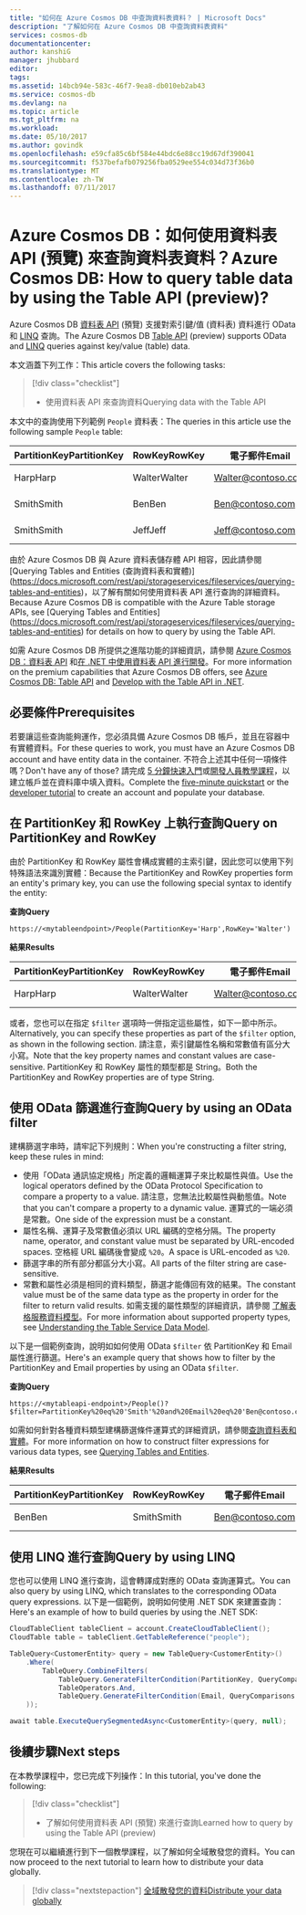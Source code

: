 ```yaml
---
title: "如何在 Azure Cosmos DB 中查詢資料表資料？ | Microsoft Docs"
description: "了解如何在 Azure Cosmos DB 中查詢資料表資料"
services: cosmos-db
documentationcenter: 
author: kanshiG
manager: jhubbard
editor: 
tags: 
ms.assetid: 14bcb94e-583c-46f7-9ea8-db010eb2ab43
ms.service: cosmos-db
ms.devlang: na
ms.topic: article
ms.tgt_pltfrm: na
ms.workload: 
ms.date: 05/10/2017
ms.author: govindk
ms.openlocfilehash: e59cfa85c6bf584e44bdc6e88cc19d67df390041
ms.sourcegitcommit: f537befafb079256fba0529ee554c034d73f36b0
ms.translationtype: MT
ms.contentlocale: zh-TW
ms.lasthandoff: 07/11/2017
---
```

# <a name="azure-cosmos-db-how-to-query-table-data-by-using-the-table-api-preview"></a><span data-ttu-id="72fa8-104">Azure Cosmos DB：如何使用資料表 API (預覽) 來查詢資料表資料？</span><span class="sxs-lookup"><span data-stu-id="72fa8-104">Azure Cosmos DB: How to query table data by using the Table API (preview)?</span></span>

<span data-ttu-id="72fa8-105">Azure Cosmos DB [資料表 API](table-introduction.md) (預覽) 支援對索引鍵/值 (資料表) 資料進行 OData 和 [LINQ](https://docs.microsoft.com/rest/api/storageservices/fileservices/writing-linq-queries-against-the-table-service) 查詢。</span><span class="sxs-lookup"><span data-stu-id="72fa8-105">The Azure Cosmos DB [Table API](table-introduction.md) (preview) supports OData and [LINQ](https://docs.microsoft.com/rest/api/storageservices/fileservices/writing-linq-queries-against-the-table-service) queries against key/value (table) data.</span></span>  

<span data-ttu-id="72fa8-106">本文涵蓋下列工作：</span><span class="sxs-lookup"><span data-stu-id="72fa8-106">This article covers the following tasks:</span></span> 

> [!div class="checklist"]
> * <span data-ttu-id="72fa8-107">使用資料表 API 來查詢資料</span><span class="sxs-lookup"><span data-stu-id="72fa8-107">Querying data with the Table API</span></span>

<span data-ttu-id="72fa8-108">本文中的查詢使用下列範例 `People` 資料表：</span><span class="sxs-lookup"><span data-stu-id="72fa8-108">The queries in this article use the following sample `People` table:</span></span>

| <span data-ttu-id="72fa8-109">PartitionKey</span><span class="sxs-lookup"><span data-stu-id="72fa8-109">PartitionKey</span></span> | <span data-ttu-id="72fa8-110">RowKey</span><span class="sxs-lookup"><span data-stu-id="72fa8-110">RowKey</span></span> | <span data-ttu-id="72fa8-111">電子郵件</span><span class="sxs-lookup"><span data-stu-id="72fa8-111">Email</span></span> | <span data-ttu-id="72fa8-112">PhoneNumber</span><span class="sxs-lookup"><span data-stu-id="72fa8-112">PhoneNumber</span></span> |
| --- | --- | --- | --- |
| <span data-ttu-id="72fa8-113">Harp</span><span class="sxs-lookup"><span data-stu-id="72fa8-113">Harp</span></span> | <span data-ttu-id="72fa8-114">Walter</span><span class="sxs-lookup"><span data-stu-id="72fa8-114">Walter</span></span> | Walter@contoso.com| <span data-ttu-id="72fa8-115">425-555-0101</span><span class="sxs-lookup"><span data-stu-id="72fa8-115">425-555-0101</span></span> |
| <span data-ttu-id="72fa8-116">Smith</span><span class="sxs-lookup"><span data-stu-id="72fa8-116">Smith</span></span> | <span data-ttu-id="72fa8-117">Ben</span><span class="sxs-lookup"><span data-stu-id="72fa8-117">Ben</span></span> | Ben@contoso.com| <span data-ttu-id="72fa8-118">425-555-0102</span><span class="sxs-lookup"><span data-stu-id="72fa8-118">425-555-0102</span></span> |
| <span data-ttu-id="72fa8-119">Smith</span><span class="sxs-lookup"><span data-stu-id="72fa8-119">Smith</span></span> | <span data-ttu-id="72fa8-120">Jeff</span><span class="sxs-lookup"><span data-stu-id="72fa8-120">Jeff</span></span> | Jeff@contoso.com| <span data-ttu-id="72fa8-121">425-555-0104</span><span class="sxs-lookup"><span data-stu-id="72fa8-121">425-555-0104</span></span> | 

<span data-ttu-id="72fa8-122">由於 Azure Cosmos DB 與 Azure 資料表儲存體 API 相容，因此請參閱 [Querying Tables and Entities (查詢資料表和實體)] (https://docs.microsoft.com/rest/api/storageservices/fileservices/querying-tables-and-entities)，以了解有關如何使用資料表 API 進行查詢的詳細資料。</span><span class="sxs-lookup"><span data-stu-id="72fa8-122">Because Azure Cosmos DB is compatible with the Azure Table storage APIs, see [Querying Tables and Entities] (https://docs.microsoft.com/rest/api/storageservices/fileservices/querying-tables-and-entities) for details on how to query by using the Table API.</span></span> 

<span data-ttu-id="72fa8-123">如需 Azure Cosmos DB 所提供之進階功能的詳細資訊，請參閱 [Azure Cosmos DB：資料表 API](table-introduction.md) 和[在 .NET 中使用資料表 API 進行開發](tutorial-develop-table-dotnet.md)。</span><span class="sxs-lookup"><span data-stu-id="72fa8-123">For more information on the premium capabilities that Azure Cosmos DB offers, see [Azure Cosmos DB: Table API](table-introduction.md) and [Develop with the Table API in .NET](tutorial-develop-table-dotnet.md).</span></span> 

## <a name="prerequisites"></a><span data-ttu-id="72fa8-124">必要條件</span><span class="sxs-lookup"><span data-stu-id="72fa8-124">Prerequisites</span></span>

<span data-ttu-id="72fa8-125">若要讓這些查詢能夠運作，您必須具備 Azure Cosmos DB 帳戶，並且在容器中有實體資料。</span><span class="sxs-lookup"><span data-stu-id="72fa8-125">For these queries to work, you must have an Azure Cosmos DB account and have entity data in the container.</span></span> <span data-ttu-id="72fa8-126">不符合上述其中任何一項條件嗎？</span><span class="sxs-lookup"><span data-stu-id="72fa8-126">Don't have any of those?</span></span> <span data-ttu-id="72fa8-127">請完成 [5 分鐘快速入門](https://aka.ms/acdbtnetqs)或[開發人員教學課程](https://aka.ms/acdbtabletut)，以建立帳戶並在資料庫中填入資料。</span><span class="sxs-lookup"><span data-stu-id="72fa8-127">Complete the [five-minute quickstart](https://aka.ms/acdbtnetqs) or the [developer tutorial](https://aka.ms/acdbtabletut) to create an account and populate your database.</span></span>

## <a name="query-on-partitionkey-and-rowkey"></a><span data-ttu-id="72fa8-128">在 PartitionKey 和 RowKey 上執行查詢</span><span class="sxs-lookup"><span data-stu-id="72fa8-128">Query on PartitionKey and RowKey</span></span>
<span data-ttu-id="72fa8-129">由於 PartitionKey 和 RowKey 屬性會構成實體的主索引鍵，因此您可以使用下列特殊語法來識別實體：</span><span class="sxs-lookup"><span data-stu-id="72fa8-129">Because the PartitionKey and RowKey properties form an entity's primary key, you can use the following special syntax to identify the entity:</span></span> 

<span data-ttu-id="72fa8-130">**查詢**</span><span class="sxs-lookup"><span data-stu-id="72fa8-130">**Query**</span></span>

```
https://<mytableendpoint>/People(PartitionKey='Harp',RowKey='Walter')  
```
<span data-ttu-id="72fa8-131">**結果**</span><span class="sxs-lookup"><span data-stu-id="72fa8-131">**Results**</span></span>

| <span data-ttu-id="72fa8-132">PartitionKey</span><span class="sxs-lookup"><span data-stu-id="72fa8-132">PartitionKey</span></span> | <span data-ttu-id="72fa8-133">RowKey</span><span class="sxs-lookup"><span data-stu-id="72fa8-133">RowKey</span></span> | <span data-ttu-id="72fa8-134">電子郵件</span><span class="sxs-lookup"><span data-stu-id="72fa8-134">Email</span></span> | <span data-ttu-id="72fa8-135">PhoneNumber</span><span class="sxs-lookup"><span data-stu-id="72fa8-135">PhoneNumber</span></span> |
| --- | --- | --- | --- |
| <span data-ttu-id="72fa8-136">Harp</span><span class="sxs-lookup"><span data-stu-id="72fa8-136">Harp</span></span> | <span data-ttu-id="72fa8-137">Walter</span><span class="sxs-lookup"><span data-stu-id="72fa8-137">Walter</span></span> | Walter@contoso.com| <span data-ttu-id="72fa8-138">425-555-0104</span><span class="sxs-lookup"><span data-stu-id="72fa8-138">425-555-0104</span></span> |

<span data-ttu-id="72fa8-139">或者，您也可以在指定 `$filter` 選項時一併指定這些屬性，如下一節中所示。</span><span class="sxs-lookup"><span data-stu-id="72fa8-139">Alternatively, you can specify these properties as part of the `$filter` option, as shown in the following section.</span></span> <span data-ttu-id="72fa8-140">請注意，索引鍵屬性名稱和常數值有區分大小寫。</span><span class="sxs-lookup"><span data-stu-id="72fa8-140">Note that the key property names and constant values are case-sensitive.</span></span> <span data-ttu-id="72fa8-141">PartitionKey 和 RowKey 屬性的類型都是 String。</span><span class="sxs-lookup"><span data-stu-id="72fa8-141">Both the PartitionKey and RowKey properties are of type String.</span></span> 

## <a name="query-by-using-an-odata-filter"></a><span data-ttu-id="72fa8-142">使用 OData 篩選進行查詢</span><span class="sxs-lookup"><span data-stu-id="72fa8-142">Query by using an OData filter</span></span>
<span data-ttu-id="72fa8-143">建構篩選字串時，請牢記下列規則：</span><span class="sxs-lookup"><span data-stu-id="72fa8-143">When you're constructing a filter string, keep these rules in mind:</span></span> 

* <span data-ttu-id="72fa8-144">使用「OData 通訊協定規格」所定義的邏輯運算子來比較屬性與值。</span><span class="sxs-lookup"><span data-stu-id="72fa8-144">Use the logical operators defined by the OData Protocol Specification to compare a property to a value.</span></span> <span data-ttu-id="72fa8-145">請注意，您無法比較屬性與動態值。</span><span class="sxs-lookup"><span data-stu-id="72fa8-145">Note that you can't compare a property to a dynamic value.</span></span> <span data-ttu-id="72fa8-146">運算式的一端必須是常數。</span><span class="sxs-lookup"><span data-stu-id="72fa8-146">One side of the expression must be a constant.</span></span> 
* <span data-ttu-id="72fa8-147">屬性名稱、運算子及常數值必須以 URL 編碼的空格分隔。</span><span class="sxs-lookup"><span data-stu-id="72fa8-147">The property name, operator, and constant value must be separated by URL-encoded spaces.</span></span> <span data-ttu-id="72fa8-148">空格經 URL 編碼後會變成 `%20`。</span><span class="sxs-lookup"><span data-stu-id="72fa8-148">A space is URL-encoded as `%20`.</span></span> 
* <span data-ttu-id="72fa8-149">篩選字串的所有部分都區分大小寫。</span><span class="sxs-lookup"><span data-stu-id="72fa8-149">All parts of the filter string are case-sensitive.</span></span> 
* <span data-ttu-id="72fa8-150">常數和屬性必須是相同的資料類型，篩選才能傳回有效的結果。</span><span class="sxs-lookup"><span data-stu-id="72fa8-150">The constant value must be of the same data type as the property in order for the filter to return valid results.</span></span> <span data-ttu-id="72fa8-151">如需支援的屬性類型的詳細資訊，請參閱 [了解表格服務資料模型](https://docs.microsoft.com/rest/api/storageservices/understanding-the-table-service-data-model)。</span><span class="sxs-lookup"><span data-stu-id="72fa8-151">For more information about supported property types, see [Understanding the Table Service Data Model](https://docs.microsoft.com/rest/api/storageservices/understanding-the-table-service-data-model).</span></span> 

<span data-ttu-id="72fa8-152">以下是一個範例查詢，說明如如何使用 OData `$filter` 依 PartitionKey 和 Email 屬性進行篩選。</span><span class="sxs-lookup"><span data-stu-id="72fa8-152">Here's an example query that shows how to filter by the PartitionKey and Email properties by using an OData `$filter`.</span></span>

<span data-ttu-id="72fa8-153">**查詢**</span><span class="sxs-lookup"><span data-stu-id="72fa8-153">**Query**</span></span>

```
https://<mytableapi-endpoint>/People()?$filter=PartitionKey%20eq%20'Smith'%20and%20Email%20eq%20'Ben@contoso.com'
```

<span data-ttu-id="72fa8-154">如需如何針對各種資料類型建構篩選條件運算式的詳細資訊，請參閱[查詢資料表和實體](https://docs.microsoft.com/rest/api/storageservices/querying-tables-and-entities)。</span><span class="sxs-lookup"><span data-stu-id="72fa8-154">For more information on how to construct filter expressions for various data types, see [Querying Tables and Entities](https://docs.microsoft.com/rest/api/storageservices/querying-tables-and-entities).</span></span>

<span data-ttu-id="72fa8-155">**結果**</span><span class="sxs-lookup"><span data-stu-id="72fa8-155">**Results**</span></span>

| <span data-ttu-id="72fa8-156">PartitionKey</span><span class="sxs-lookup"><span data-stu-id="72fa8-156">PartitionKey</span></span> | <span data-ttu-id="72fa8-157">RowKey</span><span class="sxs-lookup"><span data-stu-id="72fa8-157">RowKey</span></span> | <span data-ttu-id="72fa8-158">電子郵件</span><span class="sxs-lookup"><span data-stu-id="72fa8-158">Email</span></span> | <span data-ttu-id="72fa8-159">PhoneNumber</span><span class="sxs-lookup"><span data-stu-id="72fa8-159">PhoneNumber</span></span> |
| --- | --- | --- | --- |
| <span data-ttu-id="72fa8-160">Ben</span><span class="sxs-lookup"><span data-stu-id="72fa8-160">Ben</span></span> |<span data-ttu-id="72fa8-161">Smith</span><span class="sxs-lookup"><span data-stu-id="72fa8-161">Smith</span></span> | Ben@contoso.com| <span data-ttu-id="72fa8-162">425-555-0102</span><span class="sxs-lookup"><span data-stu-id="72fa8-162">425-555-0102</span></span> |

## <a name="query-by-using-linq"></a><span data-ttu-id="72fa8-163">使用 LINQ 進行查詢</span><span class="sxs-lookup"><span data-stu-id="72fa8-163">Query by using LINQ</span></span> 
<span data-ttu-id="72fa8-164">您也可以使用 LINQ 進行查詢，這會轉譯成對應的 OData 查詢運算式。</span><span class="sxs-lookup"><span data-stu-id="72fa8-164">You can also query by using LINQ, which translates to the corresponding OData query expressions.</span></span> <span data-ttu-id="72fa8-165">以下是一個範例，說明如何使用 .NET SDK 來建置查詢：</span><span class="sxs-lookup"><span data-stu-id="72fa8-165">Here's an example of how to build queries by using the .NET SDK:</span></span>

```csharp
CloudTableClient tableClient = account.CreateCloudTableClient();
CloudTable table = tableClient.GetTableReference("people");

TableQuery<CustomerEntity> query = new TableQuery<CustomerEntity>()
    .Where(
        TableQuery.CombineFilters(
            TableQuery.GenerateFilterCondition(PartitionKey, QueryComparisons.Equal, "Smith"),
            TableOperators.And,
            TableQuery.GenerateFilterCondition(Email, QueryComparisons.Equal,"Ben@contoso.com")
    ));

await table.ExecuteQuerySegmentedAsync<CustomerEntity>(query, null);
```

## <a name="next-steps"></a><span data-ttu-id="72fa8-166">後續步驟</span><span class="sxs-lookup"><span data-stu-id="72fa8-166">Next steps</span></span>

<span data-ttu-id="72fa8-167">在本教學課程中，您已完成下列操作：</span><span class="sxs-lookup"><span data-stu-id="72fa8-167">In this tutorial, you've done the following:</span></span>

> [!div class="checklist"]
> * <span data-ttu-id="72fa8-168">了解如何使用資料表 API (預覽) 來進行查詢</span><span class="sxs-lookup"><span data-stu-id="72fa8-168">Learned how to query by using the Table API (preview)</span></span> 

<span data-ttu-id="72fa8-169">您現在可以繼續進行到下一個教學課程，以了解如何全域散發您的資料。</span><span class="sxs-lookup"><span data-stu-id="72fa8-169">You can now proceed to the next tutorial to learn how to distribute your data globally.</span></span>

> [!div class="nextstepaction"]
> [<span data-ttu-id="72fa8-170">全域散發您的資料</span><span class="sxs-lookup"><span data-stu-id="72fa8-170">Distribute your data globally</span></span>](tutorial-global-distribution-documentdb.md)
